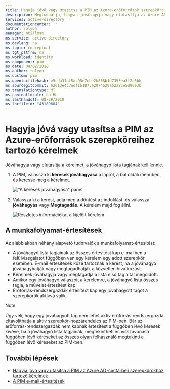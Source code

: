 ```yaml
---
title: Hagyja jóvá vagy utasítsa a PIM az Azure-erőforrások szerepköreihez tartozó kérelmek |} A Microsoft Docs
description: Megtudhatja, hogyan jóváhagyja vagy elutasítja az Azure AD Privileged Identity Management (PIM) az Azure-erőforrások szerepköreihez tartozó kérelmek.
services: active-directory
documentationcenter: ''
author: rolyon
manager: mtillman
ms.service: active-directory
ms.devlang: na
ms.topic: conceptual
ms.tgt_pltfrm: na
ms.workload: identity
ms.component: pim
ms.date: 04/02/2018
ms.author: rolyon
ms.custom: pim
ms.openlocfilehash: e5cda31af5ac95e7ebe2b858b1d7355ea3f2a6bb
ms.sourcegitcommit: 63613e4c7edf1b1875a2974a29ab2a8ce5d90e3b
ms.translationtype: MT
ms.contentlocale: hu-HU
ms.lasthandoff: 08/29/2018
ms.locfileid: "43189804"
---
```

# <a name="approve-or-deny-requests-for-azure-resource-roles-in-pim"></a>Hagyja jóvá vagy utasítsa a PIM az Azure-erőforrások szerepköreihez tartozó kérelmek

Jóváhagyja vagy elutasítja a kérelmet, a jóváhagyó lista tagjának kell lennie. 

1. A PIM, válassza ki **kérések jóváhagyása** a lapról, a bal oldali menüben, és keresse meg a kérelmet.

   !["A kérések jóváhagyása" panel](media/azure-pim-resource-rbac/aadpim_rbac_approve_requests_list.png)

2. Válassza ki a kérést, adja meg a döntést az indoklást, és válassza **jóváhagyás** vagy **Megtagadás**. A kérelem majd fog állni.

   ![Részletes információkat a kijelölt kérelem](media/azure-pim-resource-rbac/aadpim_rbac_approve_request_approved.png)

## <a name="workflow-notifications"></a>A munkafolyamat-értesítések

Az alábbiakban néhány alapvető tudnivalók a munkafolyamat-értesítést:

- A jóváhagyó lista tagjainak az összes értesítést kap e-mailben a felülvizsgálatot függőben van egy kérelem egy adott szerepkör esetében. E-mail értesítések közé tartoznak a kérést, ha a jóváhagyó jóváhagyhatják vagy megtagadhatják a közvetlen hivatkozást.
- Kérelmek jóváhagyja vagy megtagadja a lista első tag által megoldott. 
- Amikor egy jóváhagyó válaszolt a kérelemre, a jóváhagyó lista összes tagja, a művelet értesítést kap. 
- Erőforrás-rendszergazdák értesítést kap egy jóváhagyott tagot a szerepkörük aktívvá válik. 

>[!Note]
>Úgy véli, hogy egy jóváhagyott tag nem lehet aktív erőforrás rendszergazda eltávolíthatja a aktív szerepkör-hozzárendelés az PIM-ben. Bár az erőforrás-rendszergazdák nem kapnak értesítést a függőben lévő kérések kivéve, ha a jóváhagyó lista tagjainak, megtekintheti és visszavonása függőben lévő kéréseket az összes olyan felhasználó megtekinti a függőben lévő kéréseket az PIM-ben. 

## <a name="next-steps"></a>További lépések

- [Hagyja jóvá vagy utasítsa a PIM az Azure AD-címtárbeli szerepkörökhöz tartozó kérelmek](azure-ad-pim-approval-workflow.md)
- [A PIM e-mail-értesítések](pim-email-notifications.md)
